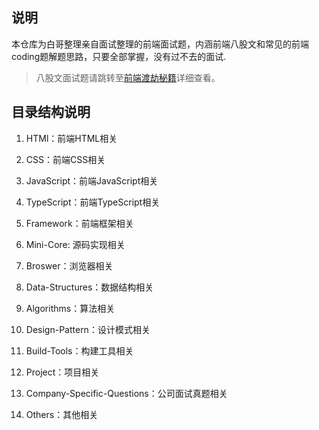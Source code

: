 ## 说明

本仓库为白哥整理亲自面试整理的前端面试题，内涵前端八股文和常见的前端coding题解题思路，只要全部掌握，没有过不去的面试.

> 八股文面试题请跳转至[前端渡劫秘籍](https://www.yuque.com/xiumubai/doc)详细查看。

## 目录结构说明

1. HTMl：前端HTML相关

1. CSS：前端CSS相关

1. JavaScript：前端JavaScript相关

1. TypeScript：前端TypeScript相关

1. Framework：前端框架相关

1. Mini-Core: 源码实现相关

1. Broswer：浏览器相关

1. Data-Structures：数据结构相关

1. Algorithms：算法相关

1. Design-Pattern：设计模式相关

1. Build-Tools：构建工具相关

1. Project：项目相关

1. Company-Specific-Questions：公司面试真题相关

1. Others：其他相关
